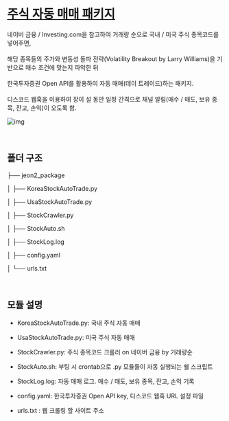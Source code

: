 # <u>주식 자동 매매 패키지</u>

네이버 금융 / Investing.com을 참고하여 거래량 순으로 국내 / 미국 주식 종목코드를 넣어주면,
<br/><br/>
해당 종목들의 주가와 변동성 돌파 전략(Volatility Breakout by Larry Williams)을 기반으로 매수 조건에 맞는지 파악한 뒤
<br/><br/>
한국투자증권 Open API를 활용하여 자동 매매(데이 트레이드)하는 패키지.
<br/><br/>
디스코드 웹훅을 이용하여 장이 설 동안 일정 간격으로 채널 알림(매수 / 매도, 보유 종목, 잔고, 손익)이 오도록 함.

![img](https://search.pstatic.net/common/?src=http%3A%2F%2Fblogfiles.naver.net%2FMjAyMTA3MjNfMjk3%2FMDAxNjI3MDM3NjkxMTI0.KkBJouUC9VmPiZsvYHAA4-uL40Fzxuwg9ORT3KVX6pcg.qE6T-aPICOQFNh4LaDXYyc9yd3Gjsm7WbZ3pjmVnvUMg.PNG.kc9994%2Fimage.png&type=sc960_832)

<br/>

## 폴더 구조

├── jeon2_package

│   ├── KoreaStockAutoTrade.py

│   ├── UsaStockAutoTrade.py

│   ├── StockCrawler.py

│   ├── StockAuto.sh

│   ├── StockLog.log

│   ├── config.yaml

│   └── urls.txt

<br/>

## 모듈 설명
- KoreaStockAutoTrade.py: 국내 주식 자동 매매

- UsaStockAutoTrade.py: 미국 주식 자동 매매

- StockCrawler.py: 주식 종목코드 크롤러 on 네이버 금융 by 거래량순

- StockAuto.sh: 부팅 시 crontab으로 .py 모듈들이 자동 실행되는 쉘 스크립트

- StockLog.log: 자동 매매 로그. 매수 / 매도, 보유 종목, 잔고, 손익 기록

- config.yaml: 한국투자증권 Open API key, 디스코드 웹훅 URL 설정 파일

- urls.txt : 웹 크롤링 할 사이트 주소